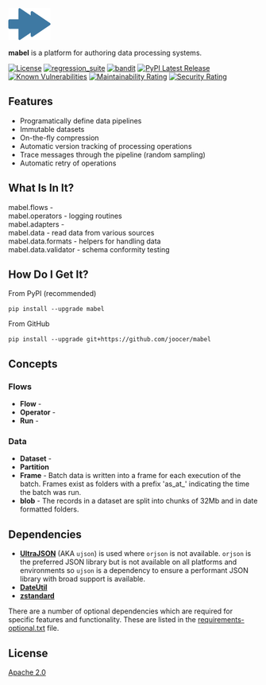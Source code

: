 <img align="centre" alt="overlapping arrows" height="64" src="mabel.svg" />

**mabel** is a platform for authoring data processing systems.

[![License](https://img.shields.io/badge/License-Apache%202.0-blue.svg)](https://github.com/joocer/mabel/blob/master/LICENSE)
[![regression_suite](https://github.com/joocer/mabel/actions/workflows/regression_suite.yaml/badge.svg)](https://github.com/joocer/mabel/actions/workflows/regression_suite.yaml)
[![bandit](https://github.com/joocer/mabel/actions/workflows/bandit.yaml/badge.svg)](https://github.com/joocer/mabel/actions/workflows/bandit.yaml)
[![PyPI Latest Release](https://img.shields.io/pypi/v/mabel.svg)](https://pypi.org/project/mabel/)
[![Known Vulnerabilities](https://snyk.io/test/github/joocer/mabel/badge.svg?targetFile=requirements.txt)](https://snyk.io/test/github/joocer/mabel?targetFile=requirements.txt)
[![Maintainability Rating](https://sonarcloud.io/api/project_badges/measure?project=joocer_mabel&metric=sqale_rating)](https://sonarcloud.io/dashboard?id=joocer_mabel)
[![Security Rating](https://sonarcloud.io/api/project_badges/measure?project=joocer_mabel&metric=security_rating)](https://sonarcloud.io/dashboard?id=joocer_mabel)

## Features

-  Programatically define data pipelines
-  Immutable datasets
-  On-the-fly compression
-  Automatic version tracking of processing operations
-  Trace messages through the pipeline (random sampling)
-  Automatic retry of operations

## What Is In It?

mabel.flows -   
mabel.operators - logging routines      
mabel.adapters -   
mabel.data - read data from various sources      
mabel.data.formats - helpers for handling data   
mabel.data.validator - schema conformity testing   

## How Do I Get It?

From PyPI (recommended)
~~~
pip install --upgrade mabel
~~~
From GitHub
~~~
pip install --upgrade git+https://github.com/joocer/mabel
~~~

## Concepts

### Flows

- **Flow** -
- **Operator** -
- **Run** - 

### Data

- **Dataset** -  
- **Partition**
- **Frame** - Batch data is written into a frame for each execution of the batch. Frames exist as folders with a prefix 'as_at_' indicating the time the batch was run. 
- **blob** - The records in a dataset are split into chunks of 32Mb and in date formatted folders. 

## Dependencies

-  **[UltraJSON](https://github.com/ultrajson/ultrajson)** (AKA `ujson`) is used where `orjson` is not available. `orjson` is the preferred JSON library but is not available on all platforms and environments so `ujson` is a dependency to ensure a performant JSON library with broad support is available.  
-  **[DateUtil](https://dateutil.readthedocs.io/en/stable/)**
-  **[zstandard](https://github.com/indygreg/python-zstandard)**

There are a number of optional dependencies which are required for specific features and functionality. These are listed in the [requirements-optional.txt](requirements-optional.txt) file.

## License
[Apache 2.0](LICENSE)
